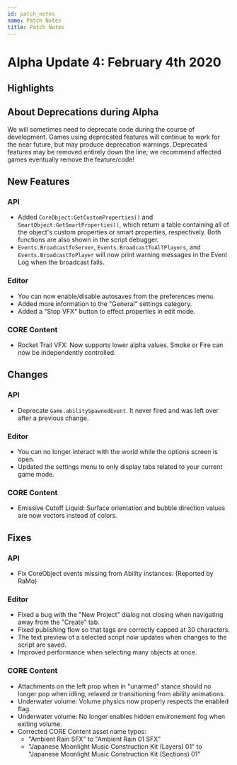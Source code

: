 ```yaml
---
id: patch_notes
name: Patch Notes
title: Patch Notes
---
```


# Alpha Update 4: February 4th 2020

## Highlights

## About Deprecations during Alpha

We will sometimes need to deprecate code during the course of development.
Games using deprecated features will continue to work for the near future, but may produce deprecation warnings. Deprecated features may be removed entirely down the line; we recommend affected games eventually remove the feature/code!

## New Features

### API

- Added `CoreObject:GetCustomProperties()` and `SmartObject:GetSmartProperties()`, which return a table containing all of the object's custom properties or smart properties, respectively. Both functions are also shown in the script debugger.
- `Events.BroadcastToServer`, `Events.BroadcastToAllPlayers`, and `Events.BroadcastToPlayer` will now print warning messages in the Event Log when the broadcast fails.

### Editor

- You can now enable/disable autosaves from the preferences menu.
- Added more information to the "General" settings category.
- Added a "Stop VFX" button to effect properties in edit mode.

### CORE Content

- Rocket Trail VFX: Now supports lower alpha values. Smoke or Fire can now be independently controlled.

## Changes

### API

- Deprecate `Game.abilitySpawnedEvent`. It never fired and was left over after a previous change.

### Editor

- You can no longer interact with the world while the options screen is open.
- Updated the settings menu to only display tabs related to your current game mode.

### CORE Content

- Emissive Cutoff Liquid: Surface orientation and bubble direction values are now vectors instead of colors.

## Fixes

### API

- Fix CoreObject events missing from Ability instances. (Reported by RaMo)

### Editor

- Fixed a bug with the "New Project" dialog not closing when navigating away from the "Create" tab.
- Fixed publishing flow so that tags are correctly capped at 30 characters.
- The text preview of a selected script now updates when changes to the script are saved.
- Improved performance when selecting many objects at once.

### CORE Content

- Attachments on the left prop when in "unarmed" stance should no longer pop when idling, relaxed or transitioning from ability animations.
- Underwater volume: Volume physics now properly respects the enabled flag.
- Underwater volume: No longer enables hidden environement fog when exiting volume.
- Corrected CORE Content asset name typos:
    - "Ambient Rain SFX" to "Ambient Rain 01 SFX"
    - "Japanese Moonlight Music Construction Kit (Layers) 01" to "Japanese Moonlight Music Construction Kit (Sections) 01"
